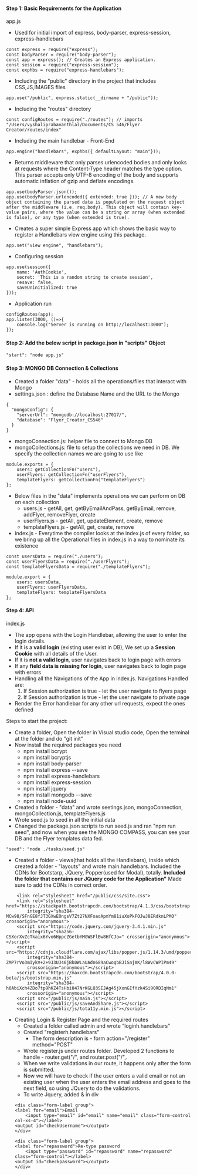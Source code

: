 #### Step 1: Basic Requirements for the Application

app.js 
* Used for initial import of express, body-parser, express-session, express-handlebars
```
const express = require("express");
const bodyParser = require("body-parser");
const app = express(); // Creates an Express application. 
const session = require("express-session");
const exphbs = require("express-handlebars");
```
* Including the "public" directory in the project that includes CSS,JS,IMAGES files
```
app.use("/public", express.static(__dirname + "/public"));
```
* Including the "routes" directory
```
const configRoutes = require("./routes"); // imports "/Users/vyshaliprabananthlal/Documents/CS 546/Flyer Creator/routes/index"
```
* Including the main handlebar - Front-End 
```
app.engine("handlebars", exphbs({ defaultLayout: "main"}));
```
* Returns middleware that only parses urlencoded bodies and only looks at requests where the Content-Type header matches the type option. This parser accepts only UTF-8 encoding of the body and supports automatic inflation of gzip and deflate encodings.
```
app.use(bodyParser.json());
app.use(bodyParser.urlencoded({ extended: true })); // A new body object containing the parsed data is populated on the request object after the middleware (i.e. req.body). This object will contain key-value pairs, where the value can be a string or array (when extended is false), or any type (when extended is true).
```
* Creates a super simple Express app which shows the basic way to register a Handlebars view engine using this package.
```
app.set("view engine", "handlebars");
```
* Configuring session
```
app.use(session({
    name: 'AuthCookie',
    secret: 'This is a random string to create session',
    resave: false,
    saveUninitialized: true
}));
```
* Application run
```
configRoutes(app);
app.listen(3000, ()=>{
    console.log("Server is running on http://localhost:3000");
});
```

#### Step 2: Add the below script in package.json in "scripts" Object
```
"start": "node app.js"
```

#### Step 3: MONGO DB Connection & Collections
* Created a folder "data" - holds all the operations/files that interact with Mongo
* settings.json : define the Database Name and the URL to the Mongo 
```
{
  "mongoConfig": {
    "serverUrl": "mongodb://localhost:27017/",
    "database": "Flyer_Creator_CS546"
  }
}
```
* mongoConnection.js: helper file to connect to Mongo DB
* mongoCollections.js: file to setup the collections we need in DB. We specify the collection names we are going to use like 
```
module.exports = {
    users: getCollectionFn("users"),
    userFlyers: getCollectionFn("userFlyers"),
    templateFlyers: getCollectionFn("templateFlyers")
};
```
* Below files in the "data" implements operations we can perform on DB on each collection 
    * users.js - getAll, get, getByEmailAndPass, getByEmail, remove, addFlyer, removeFlyer, create
    * userFlyers.js -  getAll, get, updateElement, create, remove
    * templateFlyers.js - getAll, get, create, remove
* index.js - Everytime the compiler looks at the index.js of every folder, so we bring up all the Operational files in index.js in a way to nominate its existence
```
const usersData = require("./users");
const userFlyersData = require("./userFlyers");
const templateFlyersData = require("./templateFlyers");

module.export = {
    users: usersData,
    userFlyers: userFlyersData,
    templateFlyers: templateFlyersData
};
```
#### Step 4: API 
index.js
* The app opens with the Login Handlebar, allowing the user to enter the login details.
* If it is a **valid login** (existing user exist in DB), We set up a **Session Cookie** with all details of the User. 
* If it is **not a valid login**, user navigates back to login page with errors
* If any **field data is missing for login**, user navigates back to login page with errors
* Handling all the Navigations of the App in index.js. Navigations Handled are:
    1. If Session authorization is true - let the user navigate to flyers page
    2. If Session authorization is true - let the user navigate to private page 
* Render the Error handlebar for any other url requests, expect the ones defined 


Steps to start the project:

* Create a folder, Open the folder in Visual studio code, Open the terminal at the folder and do "git init"
* Now install the required packages you need 
    * npm install bcrypt
    * npm install bcryptjs
    * npm install body-parser
    * npm install express --save
    * npm install express-handlebars
    * npm install express-session
    * npm install jquery
    * npm install mongodb --save
    * npm install node-uuid 
* Created a folder - "data" and wrote seetings.json, mongoConnection, mongoCollection.js, templateFlyers.js
* Wrote seed.js to seed in all the initial data 
* Changed the package.json scripts to run seed.js and ran "npm run seed", and now when you see the MONGO COMPASS, you can see your DB and the Flyer templates data fed.
```
"seed": "node ./tasks/seed.js"
```
* Created a folder - views(that holds all the Handlebars), inside which created a folder - "layouts" and wrote main.handlebars. Included the CDNs for Bootstarp, JQuery, Popper(used for Modal), totally. **Included the folder that contains our JQuery code for the Application"** Made sure to add the CDNs in correct order. 
```
    <link rel="stylesheet" href="/public/css/site.css">
    <link rel="stylesheet" href="https://stackpath.bootstrapcdn.com/bootstrap/4.1.3/css/bootstrap.min.css"
        integrity="sha384-MCw98/SFnGE8fJT3GXwEOngsV7Zt27NXFoaoApmYm81iuXoPkFOJwJ8ERdknLPMO" crossorigin="anonymous">
    <script src="https://code.jquery.com/jquery-3.4.1.min.js"
        integrity="sha256-CSXorXvZcTkaix6Yvo6HppcZGetbYMGWSFlBw8HfCJo=" crossorigin="anonymous"></script>
    <script src="https://cdnjs.cloudflare.com/ajax/libs/popper.js/1.14.3/umd/popper.min.js"
        integrity="sha384-ZMP7rVo3mIykV+2+9J3UJ46jBk0WLaUAdn689aCwoqbBJiSnjAK/l8WvCWPIPm49"
        crossorigin="anonymous"></script>
    <script src="https://maxcdn.bootstrapcdn.com/bootstrap/4.0.0-beta/js/bootstrap.min.js"
        integrity="sha384-h0AbiXch4ZDo7tp9hKZ4TsHbi047NrKGLO3SEJAg45jXxnGIfYzk4Si90RDIqNm1"
        crossorigin="anonymous"></script>
    <script src="/public/js/main.js"></script>
    <script src="/public/js/saveAndShare.js"></script>
    <script src="/public/js/tota11y.min.js"></script>
```
* Creating Login & Register Page and the required routes 
    * Created a folder called admin and wrote "loginh.handlebars"
    * Created "registerh.handlebars"
        * The form description is - form action="/register" method="POST"
    * Wrote register.js under routes folder. Developed 2 functions to handle - router.get("/", and router.post("/",. 
    * When we write validations in our route, it happens only after the form is submitted.
    * Now we will have to check if the user enters a valid email or not an existing user when the user enters the email address and goes to the next field, so using JQuery to do the validations.
    * To write Jquery, added <output id="checkUsername"></output> & <output id="checkpassword"></output> in div 
    ```
    <div class="form-label group">
    <label for="email">Email
        <input type="email" id="email" name="email" class="form-control col-xs-4"></label>
    <output id="checkUsername"></output>
    </div>
      
    <div class="form-label group">
    <label for="repassword">Re-type password
        <input type="password" id="repassword" name="repassword" class="form-control"></label>
    <output id="checkpassword"></output>
    </div>
    ```
